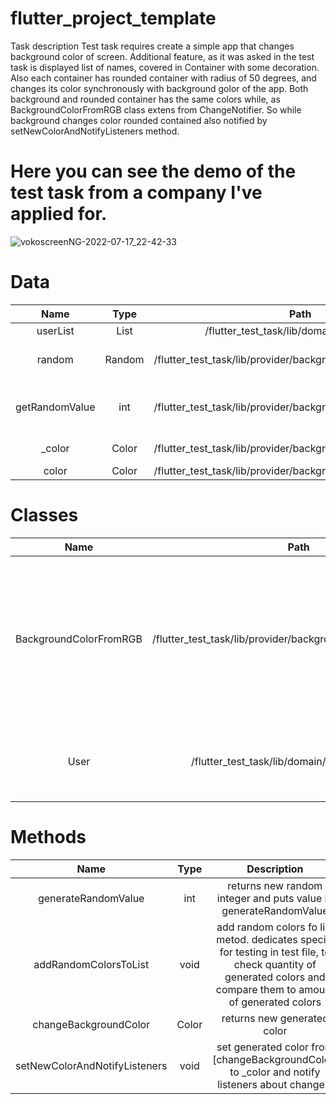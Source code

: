 # flutter_project_template

 Task description
  Test task requires create a simple app that changes background color of screen.
  Additional feature, as it was asked in the test task is displayed list of names, covered in Container with some decoration. Also each container has         rounded container with radius of 50 degrees, and changes its color synchronously with background golor of the app. Both background and rounded container 
  has the same colors while, as BackgroundColorFromRGB class extens from ChangeNotifier. So while background changes color rounded contained also notified
  by setNewColorAndNotifyListeners method.
  
  
# Here you can see the demo of the test task from a company I've applied for.
  ![vokoscreenNG-2022-07-17_22-42-33](https://user-images.githubusercontent.com/32728226/179422650-562d27a7-9591-4329-bd36-ce1452d26786.gif)


# Data
|    **Name**    |   **Type**   |                            **Path**                            |                         **Description**                         |   |
|:--------------:|:------------:|:--------------------------------------------------------------:|:---------------------------------------------------------------:|---|
| userList       | List<String> | /flutter_test_task/lib/domain/models.dart                      | list of user                                                    |   |
| random         | Random       | /flutter_test_task/lib/provider/background_color_from_rgb.dart | randomiser for generating random value                          |   |
| getRandomValue | int          | /flutter_test_task/lib/provider/background_color_from_rgb.dart | contains random number, generated by generateRandomValue method |   |
| _color         | Color        | /flutter_test_task/lib/provider/background_color_from_rgb.dart | contains generated color from RGBA                              |   |
| color          | Color        | /flutter_test_task/lib/provider/background_color_from_rgb.dart | getter of _color                                                |   |


# Classes
  |        **Name**        |                            **Path**                            |                                                                  **Description**                                                                  |   |   |
|:----------------------:|:--------------------------------------------------------------:|:-------------------------------------------------------------------------------------------------------------------------------------------------:|:-:|---|
| BackgroundColorFromRGB | /flutter_test_task/lib/provider/background_color_from_rgb.dart | This class is provider of randomly generated color and supplys ChangeNotifie to notify all listeners that should be notified after color changes. |   |   |
| User                   | /flutter_test_task/lib/domain/models/user.dart                 | The model of user that contains list of users or its methond (in future)                                                                          |   |   |

  
# Methods
  |            **Name**           | **Type** |                                                                          **Description**                                                                          |   |   |
|:-----------------------------:|:--------:|:-----------------------------------------------------------------------------------------------------------------------------------------------------------------:|:-:|---|
| generateRandomValue           | int      | returns new random integer and puts value in generateRandomValue                                                                                                  |   |   |
| addRandomColorsToList         | void     | add random colors fo list metod. dedicates special for testing in test file, to check quantity of generated colors and compare them to amount of generated colors |   |   |
| changeBackgroundColor         | Color    | returns new generated color                                                                                                                                       |   |   |
| setNewColorAndNotifyListeners | void     | set generated color from [changeBackgroundColor] to _color and notify listeners about changes.               
